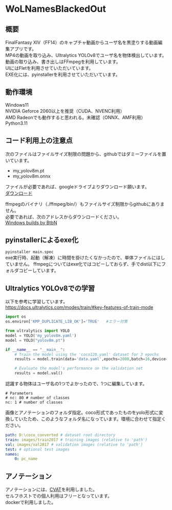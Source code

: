 # WoLNamesBlackedOut

## 概要
FinalFantasy XIV（FF14）のキャプチャ動画からユーザ名を黒塗りする動画編集アプリです。<br>
MP4の動画を取り込み、Ultralytics YOLOv8でユーザ名を物体検出しています。<br>
動画の取り込み、書き出しはFFmpegを利用しています。<br>
UIにはFletを利用させていただいています。<br>
EXE化には、pyinstallerを利用させていただいています。<br>

## 動作環境
Windows11<br>
NVIDIA Geforce 2060以上を推奨（CUDA、NVENC利用）<br>
AMD Radeonでも動作すると思われる。未確認（ONNX、AMF利用）<br>
Python3.11

## コード利用上の注意点
次のファイルはファイルサイズ制限の問題から、githubではダミーファイルを置いています。
+ my_yolov8m.pt
+ my_yolov8m.onnx

ファイルが必要であれば、googleドライブよりダウンロード願います。<br>
[ダウンロード](https://drive.google.com/file/d/1Zn-xFeVihrsS4u0FfmTWbXrvBMFs4o8b/view?usp=drive_link)

ffmpegのバイナリ（./ffmpeg/bin/）もファイルサイズ制限からgithubにありません。<br>
必要であれば、次のアドレスからダウンロードください。<br>
[Windows builds by BtbN](https://github.com/BtbN/FFmpeg-Builds/releases)

## pyinstallerによるexe化
```pyinstaller main.spec```
<br>exe実行時、起動（解凍）に時間を掛けたくなかったので、単体ファイルにはしていません。
ffmpegについてはexe化ではコピーしておらず、手でdist以下にフォルダコピーしています。

## Ultralytics YOLOv8での学習
以下を参考に学習しています。
https://docs.ultralytics.com/modes/train/#key-features-of-train-mode

```python:yolo_train.py
import os
os.environ['KMP_DUPLICATE_LIB_OK']='TRUE'   #エラー対策

from ultralytics import YOLO
model = YOLO('my_yolov8m.yaml')
model = YOLO("yolov8m.pt")

if __name__ == "__main__":
    # Train the model using the 'coco128.yaml' dataset for 3 epochs
    results = model.train(data='data.yaml',epochs=2000,batch=16,device=0,imgsz=1280,save_period=10,patience=150)

    # Evaluate the model's performance on the validation set
    results = model.val()
```
認識する物体はユーザ名の1つでよかったので、1つに編集しています。
```python:my_yolov8m.yaml（抜粋）
# Parameters
# nc: 80 # number of classes
nc: 1 # number of classes
```
画像とアノテーションのフォルダ指定。coco形式であったものをyolo形式に変換していたため、このようなフォルダ名になっています。環境に合わせて指定ください。
```python:data.yaml
path: D:\coco_converted # dataset root directory
train: images/train2017 # training images (relative to 'path')
val: images/val2017 # validation images (relative to 'path')
test: # optional test images
names:
    0: pc_name
```

## アノテーション
アノテーションには、[CVAT](https://www.cvat.ai/)を利用しました。<br>
セルフホストでの個人利用はフリーとなっています。<br>
dockerで利用しました。